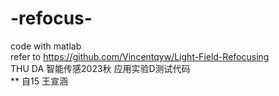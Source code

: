 # -refocus-
code with matlab  
refer to https://github.com/Vincentqyw/Light-Field-Refocusing  
THU DA 智能传感2023秋 应用实验D测试代码  
** 自15 王宣涵
